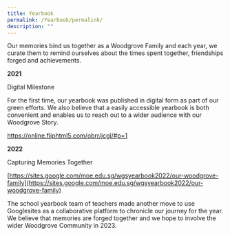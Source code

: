 ```yaml
---
title: Yearbook
permalink: /Yearbook/permalink/
description: ""
---
```


Our memories bind us together as a Woodgrove Family and each year, we curate them to remind ourselves about the times spent together, friendships forged and achievements. 

**2021**

Digital Milestone

For the first time, our yearbook was published in digital form as part of our green efforts. We also believe that a easily accessible yearbook is both convenient and enables us to reach out to a wider audience with our Woodgrove Story.

https://online.fliphtml5.com/obrr/jcgl/#p=1

**2022**

Capturing Memories Together

[https://sites.google.com/moe.edu.sg/wgsyearbook2022/our-woodgrove-family](https://sites.google.com/moe.edu.sg/wgsyearbook2022/our-woodgrove-family)

The school yearbook team of teachers made another move to use Googlesites as a collaborative platform to chronicle our journey for the year. We believe that memories are forged together and we hope to involve the wider Woodgrove Community in 2023.